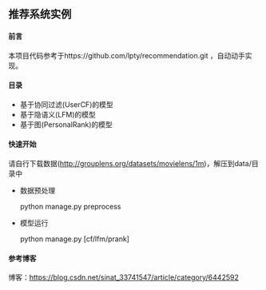 ## 推荐系统实例
#### 前言
本项目代码参考于https://github.com/lpty/recommendation.git ，自动动手实现。
#### 目录
* 基于协同过滤(UserCF)的模型
* 基于隐语义(LFM)的模型
* 基于图(PersonalRank)的模型

#### 快速开始
请自行下载数据(http://grouplens.org/datasets/movielens/1m)，解压到data/目录中

* 数据预处理

    python manage.py preprocess

* 模型运行

    python manage.py [cf/lfm/prank]


#### 参考博客
博客：https://blog.csdn.net/sinat_33741547/article/category/6442592
